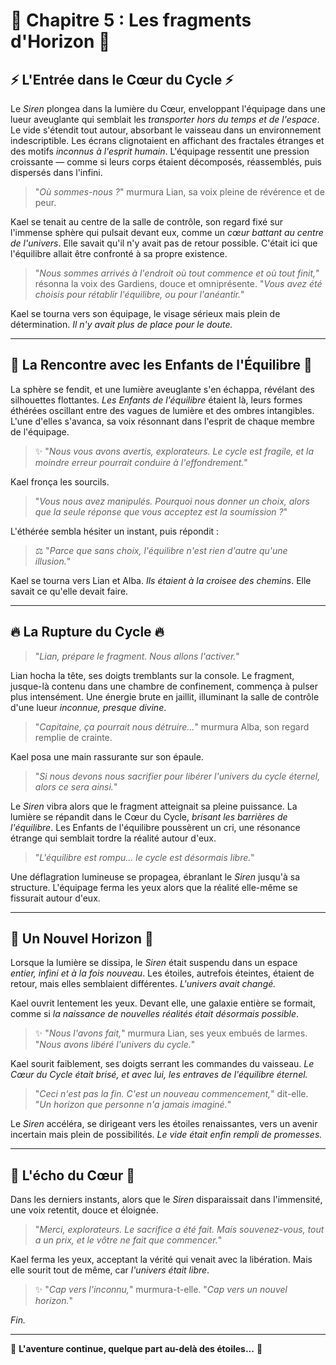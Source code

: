 # 🌌 Chapitre 5 : Les fragments d'Horizon 🌌

## ⚡ L'Entrée dans le Cœur du Cycle ⚡

Le *Siren* plongea dans la lumière du Cœur, enveloppant l'équipage dans une lueur aveuglante qui semblait les *transporter hors du temps et de l'espace*. Le vide s'étendit tout autour, absorbant le vaisseau dans un environnement indescriptible. Les écrans clignotaient en affichant des fractales étranges et des motifs *inconnus à l'esprit humain*. L'équipage ressentit une pression croissante — comme si leurs corps étaient décomposés, réassemblés, puis dispersés dans l'infini.

> "*Où sommes-nous ?*" murmura Lian, sa voix pleine de révérence et de peur.

Kael se tenait au centre de la salle de contrôle, son regard fixé sur l'immense sphère qui pulsait devant eux, comme un *cœur battant au centre de l'univers*. Elle savait qu'il n'y avait pas de retour possible. C'était ici que l'équilibre allait être confronté à sa propre existence.

> "*Nous sommes arrivés à l'endroit où tout commence et où tout finit,*" résonna la voix des Gardiens, douce et omniprésente. "*Vous avez été choisis pour rétablir l'équilibre, ou pour l'anéantir.*"

Kael se tourna vers son équipage, le visage sérieux mais plein de détermination. *Il n'y avait plus de place pour le doute.*

---

## 🌠 La Rencontre avec les Enfants de l'Équilibre 🌠

La sphère se fendit, et une lumière aveuglante s'en échappa, révélant des silhouettes flottantes. *Les Enfants de l'équilibre* étaient là, leurs formes éthérées oscillant entre des vagues de lumière et des ombres intangibles. L'une d'elles s'avanca, sa voix résonnant dans l'esprit de chaque membre de l'équipage.

> ✨ "*Nous vous avons avertis, explorateurs. Le cycle est fragile, et la moindre erreur pourrait conduire à l'effondrement.*"

Kael fronça les sourcils.

> "*Vous nous avez manipulés. Pourquoi nous donner un choix, alors que la seule réponse que vous acceptez est la soumission ?*"

L'éthérée sembla hésiter un instant, puis répondit :

> ⚖️ "*Parce que sans choix, l'équilibre n'est rien d'autre qu'une illusion.*"

Kael se tourna vers Lian et Alba. *Ils étaient à la croisee des chemins*. Elle savait ce qu'elle devait faire.

---

## 🔥 La Rupture du Cycle 🔥

> "*Lian, prépare le fragment. Nous allons l'activer.*"

Lian hocha la tête, ses doigts tremblants sur la console. Le fragment, jusque-là contenu dans une chambre de confinement, commença à pulser plus intensément. Une énergie brute en jaillit, illuminant la salle de contrôle d'une lueur *inconnue, presque divine*.

> "*Capitaine, ça pourrait nous détruire...*" murmura Alba, son regard remplie de crainte.

Kael posa une main rassurante sur son épaule.

> "*Si nous devons nous sacrifier pour libérer l'univers du cycle éternel, alors ce sera ainsi.*"

Le *Siren* vibra alors que le fragment atteignait sa pleine puissance. La lumière se répandit dans le Cœur du Cycle, *brisant les barrières de l'équilibre*. Les Enfants de l'équilibre poussèrent un cri, une résonance étrange qui semblait tordre la réalité autour d'eux.

> "*L'équilibre est rompu... le cycle est désormais libre.*"

Une déflagration lumineuse se propagea, ébranlant le *Siren* jusqu'à sa structure. L'équipage ferma les yeux alors que la réalité elle-même se fissurait autour d'eux.

---

## 🌌 Un Nouvel Horizon 🌌

Lorsque la lumière se dissipa, le *Siren* était suspendu dans un espace *entier, infini et à la fois nouveau*. Les étoiles, autrefois éteintes, étaient de retour, mais elles semblaient différentes. *L'univers avait changé.*

Kael ouvrit lentement les yeux. Devant elle, une galaxie entière se formait, comme si *la naissance de nouvelles réalités était désormais possible*.

> ✨ "*Nous l'avons fait,*" murmura Lian, ses yeux embués de larmes. "*Nous avons libéré l'univers du cycle.*"

Kael sourit faiblement, ses doigts serrant les commandes du vaisseau. *Le Cœur du Cycle était brisé, et avec lui, les entraves de l'équilibre éternel.*

> "*Ceci n'est pas la fin. C'est un nouveau commencement,*" dit-elle. "*Un horizon que personne n'a jamais imaginé.*"

Le *Siren* accéléra, se dirigeant vers les étoiles renaissantes, vers un avenir incertain mais plein de possibilités. *Le vide était enfin rempli de promesses.*

---

## 🌠 L'écho du Cœur 🌠

Dans les derniers instants, alors que le *Siren* disparaissait dans l'immensité, une voix retentit, douce et éloignée.

> "*Merci, explorateurs. Le sacrifice a été fait. Mais souvenez-vous, tout a un prix, et le vôtre ne fait que commencer.*"

Kael ferma les yeux, acceptant la vérité qui venait avec la libération. Mais elle sourit tout de même, car *l'univers était libre*.

> ✨ "*Cap vers l'inconnu,*" murmura-t-elle. "*Cap vers un nouvel horizon.*"

*Fin.*

---

🌌 **L'aventure continue, quelque part au-delà des étoiles...** 🌌

